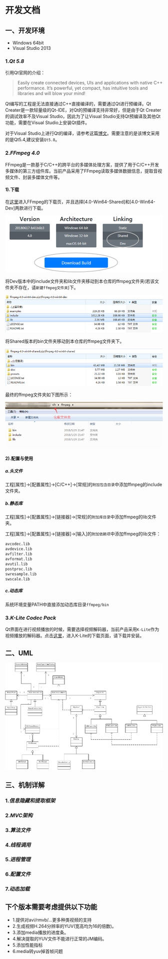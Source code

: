 # 开发文档

## 一、开发环境
* Windows 64bit
* Visual Studio 2013

### 1.*Qt 5.8*
引用Qt官网的介绍：
>Easily create connected devices, UIs and applications with native C++ performance. It’s powerful, yet compact, has intuitive tools and libraries and will blow your mind!

Qt编写的工程是无法直接通过C++直接编译的，需要通过Qt进行预编译。Qt Creater是一款轻量级的Qt-IDE，对Qt的预编译支持非常好，但是由于Qt Creater的调试效率不及Visual Studio，因此为了让Visual Studio支持Qt预编译及其他Qt功能，需要在Visual Studio上安装Qt插件。

对于Visual Studio上进行Qt的编译，请参考这篇[博文](https://blog.csdn.net/goodtomsheng/article/details/45719205)。需要注意的是该博文采用的是Qt5.4,建议安装`Qt5.8`。
### 2.*FFmpeg 4.0*
FFmpeg是一款基于C/C++的跨平台的多媒体处理方案，提供了用于C/C++开发多媒体的第三方组件库。当前产品采用了FFmpeg读取多媒体数据信息，提取音视频文件、封装多媒体文件等。
#### 1).下载
在[这里](https://ffmpeg.zeranoe.com/builds/)进入FFmpeg的下载页，并且选择[4.0-Win64-Shared]和[4.0-Win64-Dev]两款进行下载。

![](material/ffmpeg-down.png)

将Dev版本中的include文件夹和lib文件夹移动到本仓库的ffmpeg文件夹(若该文件夹不存在，请`新建ffmpeg文件夹`)下。

![](material/ffmpeg-dev.png)

将Shared版本的bin文件夹移动到本仓库的ffmpeg文件夹下。

![](material/ffmpeg-shared.png)

最终的ffmpeg文件夹如下图所示：

![](material/ffmpeg.png)

#### 2).配置与使用
##### a.头文件
工程[属性]->[配置属性]->[C/C++]->[常规]的`附加包含目录`中添加ffmpeg的include文件夹。
##### b.静态库
工程[属性]->[配置属性]->[链接器]->[常规]的`附加库目录`中添加ffmpeg的lib文件夹。

工程[属性]->[配置属性]->[链接器]->[输入]的`附加依赖项`中添加ffmpeg的lib文件：
```
avcodec.lib
avdevice.lib
avfilter.lib
avformat.lib
avutil.lib
postproc.lib
swresample.lib
swscale.lib
```
##### c.动态库
系统环境变量PATH中直接添加动态库目录`ffmpeg/bin`
### 3.*K-Lite Codec Pack*
Qt界面在进行视频播放的时候，需要选择视频解码器，当前产品采用`K-Lite`作为视频播放的解码器。点击[这里](http://www.codecguide.com/download_k-lite_codec_pack_standard.htm)，进入K-Lite的下载页面，请下载并安装。


## 二、UML
![](material/UML.jpg)

## 三、机制详解
### 1.*信息隐藏和提取框架*
### 2.*MVC架构*
### 3.*算法文件*
### 4.*线程调用*
### 5.*进程管理*
### 6.*配置文件*
### 7.*动态加载*

## 下个版本需要考虑提供以下功能
* 1.提供对avi/rmvb/...更多种类视频的支持
* 2.生成视频H.264分辨率的YUV(宽高均为16的倍数)。
* 3.添加media播放的进度条。
* 4.解决提取的YUV文件不能进行正常的JM编码。
* 5.添加性能指标
* 6.media转yuv掉首帧问题